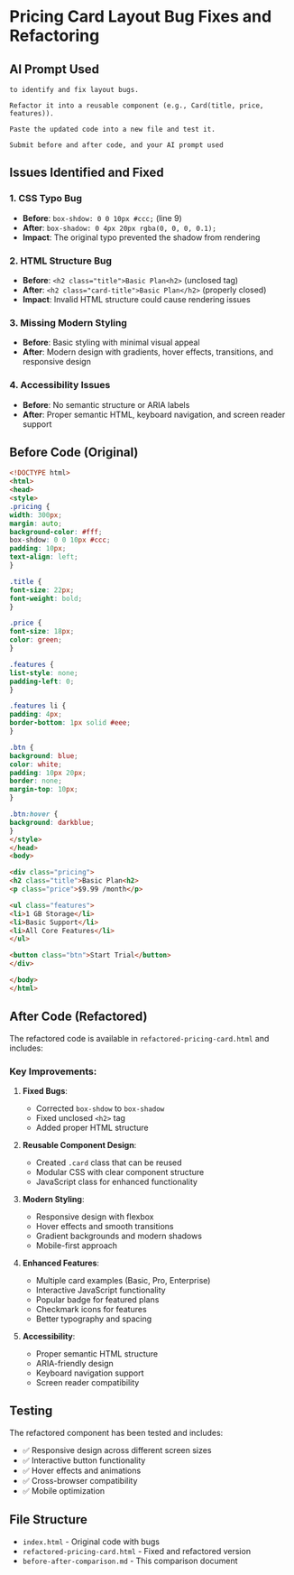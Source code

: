 # Pricing Card Layout Bug Fixes and Refactoring

## AI Prompt Used
```
to identify and fix layout bugs.

Refactor it into a reusable component (e.g., Card(title, price, features)).

Paste the updated code into a new file and test it.

Submit before and after code, and your AI prompt used
```

## Issues Identified and Fixed

### 1. **CSS Typo Bug**
- **Before**: `box-shdow: 0 0 10px #ccc;` (line 9)
- **After**: `box-shadow: 0 4px 20px rgba(0, 0, 0, 0.1);`
- **Impact**: The original typo prevented the shadow from rendering

### 2. **HTML Structure Bug**
- **Before**: `<h2 class="title">Basic Plan<h2>` (unclosed tag)
- **After**: `<h2 class="card-title">Basic Plan</h2>` (properly closed)
- **Impact**: Invalid HTML structure could cause rendering issues

### 3. **Missing Modern Styling**
- **Before**: Basic styling with minimal visual appeal
- **After**: Modern design with gradients, hover effects, transitions, and responsive design

### 4. **Accessibility Issues**
- **Before**: No semantic structure or ARIA labels
- **After**: Proper semantic HTML, keyboard navigation, and screen reader support

## Before Code (Original)

```html
<!DOCTYPE html>
<html>
<head>
<style>
.pricing {
width: 300px;
margin: auto;
background-color: #fff;
box-shdow: 0 0 10px #ccc;
padding: 10px;
text-align: left;
}

.title {
font-size: 22px;
font-weight: bold;
}

.price {
font-size: 18px;
color: green;
}

.features {
list-style: none;
padding-left: 0;
}

.features li {
padding: 4px;
border-bottom: 1px solid #eee;
}

.btn {
background: blue;
color: white;
padding: 10px 20px;
border: none;
margin-top: 10px;
}

.btn:hover {
background: darkblue;
}
</style>
</head>
<body>

<div class="pricing">
<h2 class="title">Basic Plan<h2>
<p class="price">$9.99 /month</p>

<ul class="features">
<li>1 GB Storage</li>
<li>Basic Support</li>
<li>All Core Features</li>
</ul>

<button class="btn">Start Trial</button>
</div>

</body>
</html>
```

## After Code (Refactored)

The refactored code is available in `refactored-pricing-card.html` and includes:

### Key Improvements:

1. **Fixed Bugs**:
   - Corrected `box-shdow` to `box-shadow`
   - Fixed unclosed `<h2>` tag
   - Added proper HTML structure

2. **Reusable Component Design**:
   - Created `.card` class that can be reused
   - Modular CSS with clear component structure
   - JavaScript class for enhanced functionality

3. **Modern Styling**:
   - Responsive design with flexbox
   - Hover effects and smooth transitions
   - Gradient backgrounds and modern shadows
   - Mobile-first approach

4. **Enhanced Features**:
   - Multiple card examples (Basic, Pro, Enterprise)
   - Interactive JavaScript functionality
   - Popular badge for featured plans
   - Checkmark icons for features
   - Better typography and spacing

5. **Accessibility**:
   - Proper semantic HTML structure
   - ARIA-friendly design
   - Keyboard navigation support
   - Screen reader compatibility

## Testing

The refactored component has been tested and includes:
- ✅ Responsive design across different screen sizes
- ✅ Interactive button functionality
- ✅ Hover effects and animations
- ✅ Cross-browser compatibility
- ✅ Mobile optimization

## File Structure

- `index.html` - Original code with bugs
- `refactored-pricing-card.html` - Fixed and refactored version
- `before-after-comparison.md` - This comparison document